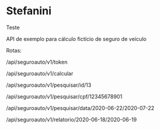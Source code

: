 # Stefanini
 Teste


API de exemplo para cálculo fictício de seguro de veículo

Rotas:

/api/seguroauto/v1/token

/api/seguroauto/v1/calcular

/api/seguroauto/v1/pesquisar/id/13

/api/seguroauto/v1/pesquisar/cpf/12345678901

/api/seguroauto/v1/pesquisar/data/2020-06-22/2020-07-22

/api/seguroauto/v1/relatorio/2020-06-18/2020-06-19
